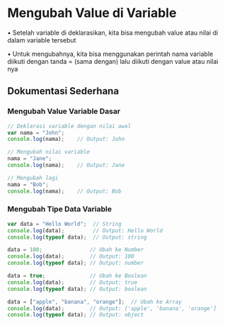 # Mengubah Value di Variable

• Setelah variable di deklarasikan, kita bisa mengubah value atau nilai di dalam variable tersebut

• Untuk mengubahnya, kita bisa menggunakan perintah nama variable diikuti dengan tanda = (sama dengan) lalu diikuti dengan value atau nilai nya

## Dokumentasi Sederhana

### Mengubah Value Variable Dasar

```javascript
// Deklarasi variable dengan nilai awal
var nama = "John";
console.log(nama);    // Output: John

// Mengubah nilai variable
nama = "Jane";
console.log(nama);    // Output: Jane

// Mengubah lagi
nama = "Bob";
console.log(nama);    // Output: Bob
```

### Mengubah Tipe Data Variable

```javascript
var data = "Hello World";  // String
console.log(data);         // Output: Hello World
console.log(typeof data);  // Output: string

data = 100;               // Ubah ke Number
console.log(data);        // Output: 100
console.log(typeof data); // Output: number

data = true;              // Ubah ke Boolean
console.log(data);        // Output: true
console.log(typeof data); // Output: boolean

data = ["apple", "banana", "orange"];  // Ubah ke Array
console.log(data);        // Output: ['apple', 'banana', 'orange']
console.log(typeof data); // Output: object
```
